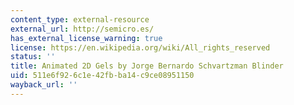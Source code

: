 ```yaml
---
content_type: external-resource
external_url: http://semicro.es/
has_external_license_warning: true
license: https://en.wikipedia.org/wiki/All_rights_reserved
status: ''
title: Animated 2D Gels by Jorge Bernardo Schvartzman Blinder
uid: 511e6f92-6c1e-42fb-ba14-c9ce08951150
wayback_url: ''
---
```


